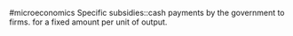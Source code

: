 #microeconomics 
Specific subsidies::cash payments by the government to firms. for a fixed amount per unit of output.

